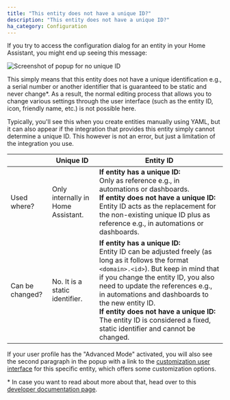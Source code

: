 ```yaml
---
title: "This entity does not have a unique ID?"
description: "This entity does not have a unique ID?"
ha_category: Configuration
---
```


If you try to access the configuration dialog for an entity in your Home Assistant, you might end up seeing this message:

<p class='img'>
<img src='/images/faq/faq_no_unique_id.jpg' alt='Screenshot of popup for no unique ID'>
</p>

This simply means that this entity does not have a unique identification e.g., a serial number or another identifier that is guaranteed to be static and never change\*. As a result, the normal editing process that allows you to change various settings through the user interface (such as the entity ID, icon, friendly name, etc.) is not possible here. 

Typically, you'll see this when you create entities manually using YAML, but it can also appear if the integration that provides this entity simply cannot determine a unique ID. This however is not an error, but just a limitation of the integration you use.

|                 | Unique ID                         | Entity ID                                                                                                                                                                                                                                                                                       |
|-----------------|-----------------------------------|-------------------------------------------------------------------------------------------------------------------------------------------------------------------------------------------------------------------------------------------------------------------------------------------------------------------------------------|
| Used where?       | Only internally in Home Assistant. | **If entity has a unique ID:**<br>Only as reference e.g., in automations or dashboards.<br>**If entity does not have a unique ID:**<br>Entity ID acts as the replacement for the non-existing unique ID plus as reference e.g., in automations or dashboards.                                                                                                                                                                                                                                                                        |   |   |
| Can be changed? | No. It is a static identifier.    | **If entity has a unique ID:**<br>Entity ID can be adjusted freely (as long as it follows the format `<domain>.<id>`). But keep in mind that if you change the entity ID, you also need to update the references e.g., in automations and dashboards to the new entity ID.<br>**If entity does not have a unique ID:**<br>The entity ID is considered a fixed, static identifier and cannot be changed.  |

If your user profile has the "Advanced Mode" activated, you will also see the second paragraph in the popup with a link to the [customization user interface](https://www.home-assistant.io/docs/configuration/customizing-devices/#customization-using-the-ui) for this specific entity, which offers some customization options.

\* In case you want to read about more about that, head over to this [developer documentation page](https://developers.home-assistant.io/docs/entity_registry_index/).
